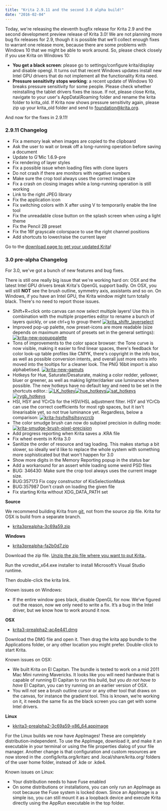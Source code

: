 ```yaml
---
title: "Krita 2.9.11 and the second 3.0 alpha build!"
date: "2016-02-04"
---
```


Today, we're releasing the eleventh bugfix release for Krita 2.9 and the second development preview release of Krita 3.0! We are not planning more bug fix releases for 2.9, though it is possible that we'll collect enough fixes to warrant one release more, because there are some problems with Windows 10 that we might be able to work around. So, please check closely if you use Krita on Windows 10:

- **You get a black screen**: please go to settings/configure krita/display and disable opengl. It turns out that recent Windows updates install new Intel GPU drivers that do not implement all the functionality Krita need.
- **Pressure sensitivity stops working**: a recent update of Windows 10 breaks pressure sensitivity for some people. Please check whether reinstalling the tablet drivers fixes the issue. If not, please close Krita, navigate to your user's AppData\\Roaming folder and rename the krita folder to krita\_old. If Krita now shows pressure sensitivity again, please zip up your krita\_old folder and send to foundation@krita.org.

And now for the fixes in 2.9.11!

### 2.9.11 Changelog

- Fix a memory leak when images are copied to the clipboard
- Ask the user to wait or break off a long-running operation before saving a document
- Update to G'Mic 1.6.9-pre
- Fix rendering of layer styles
- Fix a possible issue when loading files with clone layers
- Do not crash if there are monitors with negative numbers
- Make sure the crop tool always uses the correct image size
- Fix a crash on closing images while a long-running operation is still working
- Link to the right JPEG library
- Fix the application icon
- Fix switching colors with X after using V to temporarily enable the line tool
- Fix the unreadable close button on the splash screen when using a light theme
- Fix the Pencil 2B preset
- Fix the 16f grayscale colorspace to use the right channel positions
- Add shortcuts to lower/raise the current layer

Go to the [download page to get your updated Krita](https://krita.org/download/krita-desktop/)!

### 3.0 pre-alpha Changelog

For 3.0, we've got a bunch of new features and bug fixes.

There is still one really big issue that we're working hard on: OSX and the latest Intel GPU drivers break Krita's OpenGL support badly. On OSX, you will still **NOT** see the brush outline, symmetry axis, assistants and so on. On Windows, if you have an Intel GPU, the Krita window might turn totally black. There's no need to report those issues.

- Shift+R+click onto canvas can now select multiple layers! Use this in combination with the multiple properties editor to rename a bunch of layers quickly, or use ctrl+g to group them! [![krita_shiftr_layerselect](images/krita_shiftr_layerselect.gif)](https://krita.org/wp-content/uploads/2016/02/krita_shiftr_layerselect.gif)
- Improved pop-up palette, now preset-icons are more readable (size depends on maximum amount of presets set in the general settings): [![krita-new-popuppalette](images/krita-new-popuppalette.png)](https://krita.org/wp-content/uploads/2016/02/krita-new-popuppalette.png)
- Tons of improvements to the color space browser: the Tone curve is now visible, making it easier to find linear spaces, there's feedback for color look-up table profiles like CMYK, there's copyright in the info box, as well as possible conversion intents, and overall just more extra info moved into the tooltips for a cleaner look. The PNG 16bit import is also alphabetised. [![krita-new-gamuts](images/krita-new-gamuts.png)](https://krita.org/wp-content/uploads/2016/02/krita-new-gamuts.png) 
- Hotkeys for Hue, Saturate/Desaturate, making a color redder, yellower, bluer or greener, as well as making lighter/darker use luminance where possible. The new hotkeys have no default key and need to be set in the shortcuts editor.: [![LK_hotkey](images/LK_hotkey.gif)](https://krita.org/wp-content/uploads/2016/02/LK_hotkey.gif)[![hue_hotkeys](images/hue_hotkeys.gif)](https://krita.org/wp-content/uploads/2016/02/hue_hotkeys.gif)[![sat_hotkeys](images/sat_hotkeys.gif)](https://krita.org/wp-content/uploads/2016/02/sat_hotkeys.gif)[![rygb_hotkeys](images/rygb_hotkeys.gif)](https://krita.org/wp-content/uploads/2016/02/rygb_hotkeys.gif)
- HSI, HSY and YCrCb for the HSV/HSL adjustment filter. HSY and YCrCb can use the correct coefficients for most rgb spaces, but it isn't linearisable yet, so not true luminance yet. Regardless, below a comparison: [![krita-hsvhslhsihsyycrcb](images/krita-hsvhslhsihsyycrcb.png)](https://krita.org/wp-content/uploads/2016/02/krita-hsvhslhsihsyycrcb.png)
- The color smudge brush can now do subpixel precision in dulling mode: [![krita-smudge-brush-pixel-precision](images/krita-smudge-brush-pixel-precision.png)](https://krita.org/wp-content/uploads/2016/02/krita-smudge-brush-pixel-precision.png)
- Add progress reporting when Krita saves a .KRA file
- Fix wheel events in Krita 3.0
- Sanitize the order of resource and tag loading. This makes startup a bit slower, so ideally we'd like to replace the whole system with something more sophisticated but that won't happen for 3.0
- Show more digits in the Memory Reporting popup in the status bar
- Add a workaround for an assert while loading some weird PSD files
- BUG: 346430: Make sure the crop tool always uses the current image size.
- BUG:357173 Fix copy constructor of KisSelectionMask
- BUG:357987 Don't crash on loading the given file
- Fix starting Krita without XDG\_DATA\_PATH set

**Source**

We recommend building Krita from [git](https://phabricator.kde.org/diffusion/KRITA/), not from the source zip file. Krita for OSX is build from a separate branch.

- [krita3prealpha-3c69a59.zip](http://files.kde.org/krita/3/source/krita3prealpha-3c69a59.zip)

**Windows**

- [krita3prealpha-fa2b0d7.zip](http://files.kde.org/krita/3/windows/krita3-prealpha2-fa2b0d7.zip)

Download the zip file. [Unzip the zip file where you want to put Krita.](http://windows.microsoft.com/en-us/windows-10/zip-and-unzip-files#v1h=tab02).

Run the vcredist\_x64.exe installer to install Microsoft’s Visual Studio runtime.

Then double-click the krita link.

Known issues on Windows:

- If the entire window goes black, disable OpenGL for now. We’ve figured out the reason, now we only need to write a fix. It’s a bug in the Intel driver, but we know how to work around it now.

**OSX**

- [krita3-prealpha2-ac4e441.dmg](http://files.kde.org/krita/3/osx/krita3-prealpha2-ac4e441.dmg)

Download the DMG file and open it. Then drag the krita app bundle to the Applications folder, or any other location you might prefer. Double-click to start Krita.

Known issues on OSX:

- We built Krita on El Capitan. The bundle is tested to work on a mid 2011 Mac Mini running Mavericks. It looks like you will need hardware that is capable of running El Capitan to run this build, but you _do not have to have_ El Capitan, you can try running on an earlier version of OSX.
- You will _not_ see a brush outline cursor or any other tool that draws on the canvas, for instance the gradient tool. This is known, we’re working on it, it needs the same fix as the black screen you can get with some Intel drivers.

**Linux**

- [kkrita3-prealpha2-3c69a59-x86\_64.appimage](http://files.kde.org/krita/3/linux/krita3-prealpha2-3c69a59-x86_64.appimage)

For the Linux builds we now have AppImages! These are completely distribution-independent. To use the AppImage, download it, and make it an executable in your terminal or using the file properties dialog of your file manager. Another change is that configuration and custom resources are now stored in the .config/krita.org/kritarc and .local/share/krita.org/ folders of the user home folder, instead of .kde or .kde4.

Known issues on Linux:

- Your distribution needs to have Fuse enabled
- On some distributions or installations, you can only run an AppImage as root because the Fuse system is locked down. Since an AppImage is a simple iso, you can still mount it as a loopback device and execute Krita directly using the AppRun executable in the top folder.
